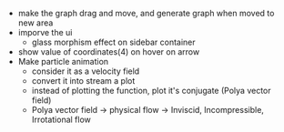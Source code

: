 -   make the graph drag and move, and generate graph when moved to new area
-   imporve the ui
    -   glass morphism effect on sidebar container
-   show value of coordinates(4) on hover on arrow
-   Make particle animation
    -   consider it as a velocity field
    -   convert it into stream a plot
    -   instead of plotting the function, plot it's conjugate (Polya vector field)
    -   Polya vector field -> physical flow -> Inviscid, Incompressible, Irrotational flow
